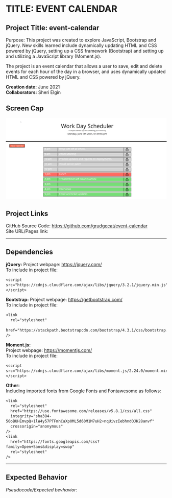 # TITLE: EVENT CALENDAR

## Project Title: event-calendar
Purpose: This project was created to explore JavaScript, Bootstrap and jQuery. New skills learned include dynamically updating HTML and CSS powered by jQuery,
setting up a CSS framework (Bootstrap) and setting up and utilizing a JavaScript library (Moment.js). 


The project is an event calendar that allows a user to save, edit and delete events for each hour of the day in a browser, and uses dynamically 
updated HTML and CSS powered by jQuery.

**Creation date:** June 2021  
**Collaborators:** Sheri Elgin

## Screen Cap
![screen cap of Event Calendar](./assets/screencap.png )

## Project Links
GitHub Source Code: https://github.com/grudgecat/event-calendar  \
Site URL/Pages link: 

***
## Dependencies 
**jQuery:** 
Project webpage: https://jquery.com/  
To include in project file:  
```
<script src="https://cdnjs.cloudflare.com/ajax/libs/jquery/3.2.1/jquery.min.js"></script>
```

**Bootstrap:** 
Project webpage: https://getbootstrap.com/  
To include in project file:
```
<link
  rel="stylesheet"
  href="https://stackpath.bootstrapcdn.com/bootstrap/4.3.1/css/bootstrap.min.css"
/>
```

**Moment.js:** \
Project webpage: https://momentjs.com/  
To include in project file:
```
<script src="https://cdnjs.cloudflare.com/ajax/libs/moment.js/2.24.0/moment.min.js"></script>
```
**Other:**  
Including imported fonts from Google Fonts and Fontawesome as follows:
```
<link
  rel="stylesheet"
  href="https://use.fontawesome.com/releases/v5.8.1/css/all.css"
  integrity="sha384-50oBUHEmvpQ+1lW4y57PTFmhCaXp0ML5d60M1M7uH2+nqUivzIebhndOJK28anvf"
  crossorigin="anonymous"
/>
<link
  href="https://fonts.googleapis.com/css?family=Open+Sans&display=swap"
  rel="stylesheet"
/>
```

***
## Expected Behavior 
_Pseudocode/Expected bevhavior:_   

